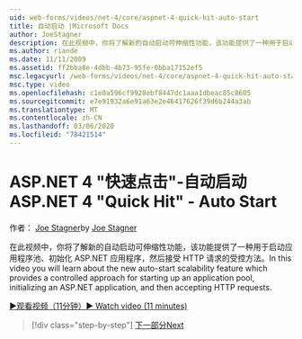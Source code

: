 ```yaml
---
uid: web-forms/videos/net-4/core/aspnet-4-quick-hit-auto-start
title: 自动启动 |Microsoft Docs
author: JoeStagner
description: 在此视频中，你将了解新的自动启动可伸缩性功能，该功能提供了一种用于启动应用程序池的受控方法，initializ 。
ms.author: riande
ms.date: 11/11/2009
ms.assetid: ff2bba8e-4dbb-4b73-95fe-0bba17152ef5
msc.legacyurl: /web-forms/videos/net-4/core/aspnet-4-quick-hit-auto-start
msc.type: video
ms.openlocfilehash: c1e0a596cf9928ebf8447dc1aaa1dbeac85c8605
ms.sourcegitcommit: e7e91932a6e91a63e2e46417626f39d6b244a3ab
ms.translationtype: MT
ms.contentlocale: zh-CN
ms.lasthandoff: 03/06/2020
ms.locfileid: "78421514"
---
```

# <a name="aspnet-4-quick-hit---auto-start"></a><span data-ttu-id="d4d1c-103">ASP.NET 4 "快速点击"-自动启动</span><span class="sxs-lookup"><span data-stu-id="d4d1c-103">ASP.NET 4 "Quick Hit" - Auto Start</span></span>

<span data-ttu-id="d4d1c-104">作者： [Joe Stagner](https://github.com/JoeStagner)</span><span class="sxs-lookup"><span data-stu-id="d4d1c-104">by [Joe Stagner](https://github.com/JoeStagner)</span></span>

<span data-ttu-id="d4d1c-105">在此视频中，你将了解新的自动启动可伸缩性功能，该功能提供了一种用于启动应用程序池、初始化 ASP.NET 应用程序，然后接受 HTTP 请求的受控方法。</span><span class="sxs-lookup"><span data-stu-id="d4d1c-105">In this video you will learn about the new auto-start scalability feature which provides a controlled approach for starting up an application pool, initializing an ASP.NET application, and then accepting HTTP requests.</span></span> 

[<span data-ttu-id="d4d1c-106">&#9654;观看视频（11分钟）</span><span class="sxs-lookup"><span data-stu-id="d4d1c-106">&#9654; Watch video (11 minutes)</span></span>](https://channel9.msdn.com/Blogs/ASP-NET-Site-Videos/aspnet-4-quick-hit-auto-start)

> [!div class="step-by-step"]
> [<span data-ttu-id="d4d1c-107">下一部分</span><span class="sxs-lookup"><span data-stu-id="d4d1c-107">Next</span></span>](aspnet-4-quick-hit-clean-webconfig-files.md)
